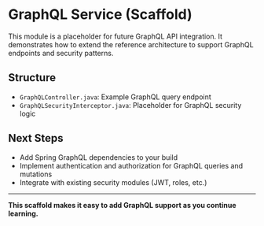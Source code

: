 # GraphQL Service (Scaffold)

This module is a placeholder for future GraphQL API integration. It demonstrates how to extend the reference architecture to support GraphQL endpoints and security patterns.

## Structure
- `GraphQLController.java`: Example GraphQL query endpoint
- `GraphQLSecurityInterceptor.java`: Placeholder for GraphQL security logic

## Next Steps
- Add Spring GraphQL dependencies to your build
- Implement authentication and authorization for GraphQL queries and mutations
- Integrate with existing security modules (JWT, roles, etc.)

---

**This scaffold makes it easy to add GraphQL support as you continue learning.**
